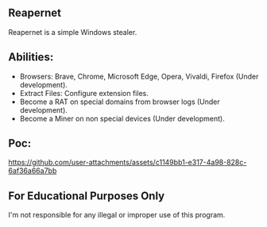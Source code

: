 ## Reapernet
Reapernet is a simple Windows stealer.

## Abilities:
 -  Browsers: Brave, Chrome, Microsoft Edge, Opera, Vivaldi, Firefox (Under development).
 -  Extract Files: Configure extension files.
 -  Become a RAT on special domains from browser logs (Under development).
 -  Become a Miner on non special devices (Under development).

## Poc:
https://github.com/user-attachments/assets/c1149bb1-e317-4a98-828c-6af36a66a7bb

## For Educational Purposes Only
I'm not responsible for any illegal or improper use of this program.
